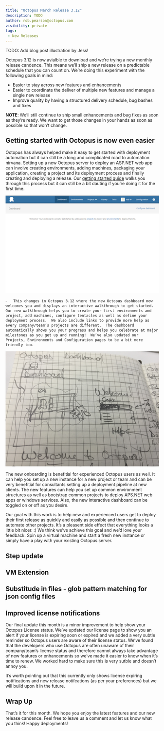 ```yaml
---
title: "Octopus March Release 3.12"
description: TODO
author: rob.pearson@octopus.com
visibility: private
tags: 
 - New Releases
---
```


TODO: Add blog post illustration by Jess!

Octopus 3.12 is now avialble to download and we’re trying a new monthly release candence.  This means we’ll ship a new release on a predictable schedule that you can count on.  We’re doing this experiment with the following goals in mind:

- Easier to stay across new features and enhancements
- Easier to coordinate the deliver of multiple new features and manage a single new release
- Improve quality by having a structured delivery schedule, bug bashes and fixes

**NOTE**: We’ll still continue to ship small enhancements and bug fixes as soon as they’re ready.  We want to get those changes in your hands as soon as possible so that won’t change.  

## Getting started with Octopus is now even easier

Octopus has always helped make it easy to get started with deployment automation but it can still be a long and complicated road to  automation nirvana.  Setting up a new Octopus server to deploy an ASP.NET web app can involve creating environments, adding machines, packaging your application, creating a project and its deployment process and finally creating and deploying a release.  Our [getting started guide](https://octopus.com/docs/getting-started) walks you through this process but it can still be a bit dauting if you’re doing it for the first time.  

![](octopus-empty-state.png)

	⁃	This changes in Octopus 3.12 where the new Octopus dashboard now welcomes you and displays an interactive walkthrough to get started.  Our new walkthrough helps you to create your first environments and project, add machines, configure tentacles as well as define your deployment process.  We also include links to provide more help as every company/team’s projects are different.  The dashboard automatically shows you your progress and helps you celebrate at major milestones as you get up and running!  We’ve also updated our Projects, Environments and Configuration pages to be a bit more friendly too.  

![](octopus-dashboard-sketch.jpg)

The new onboarding is benefitial for experienced Octopus users as well.  It can help you set up a new instance for a new project or team and can be very benefitial for consultants setting up a deployment pipeline at new clients.  The new features can help you set up common environment structures as well as bootstrap common projects to deploy APS.NET web apps or windows services.  Also, the new interactive  dashboard can be toggled on or off as you desire.  

Our goal with this work is to help new and experienced users get to deploy their first release as quickly and easily as possible and then continue to automate other projects.  It’s a pleasent side effect that everything looks a little bit nicer. :)  We think we’ve achieve this goal and we’d love your feedback.  Spin up a virtual machine and start a fresh new instance or simply have a play with your existing Octopus server.  

## Step update


## VM Extension

## Substitude in files - glob pattern matching for json config files

## Improved license notifications

Our final update this month is a minor improvement to help show your Octopus License status.   We’ve updated our license page to show you an alert if your license is expiring soon or expired and we added a very subtle reminder so Octopus users are aware of their license status.  We’ve found that the developers who use Octopus are often unaware of their company/team’s license status and therefore cannot always take advantage of new features or enhancements so we’ve made it easier to know when it’s time to renew.  We worked hard to make sure this is very sutble and doesn’t annoy you.  

It’s worth pointing out that this currently only shows license expiring notifications and new release notifcations (as per your preferences) but we will build upon it in the future.  

## Wrap Up

That’s it for this month.  We hope you enjoy the latest features and our new release candence.  Feel free to leave us a comment and let us know what you think!  Happy deployments!  